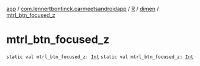 [app](../../../index.md) / [com.lennertbontinck.carmeetsandroidapp](../../index.md) / [R](../index.md) / [dimen](index.md) / [mtrl_btn_focused_z](./mtrl_btn_focused_z.md)

# mtrl_btn_focused_z

`static val mtrl_btn_focused_z: `[`Int`](https://kotlinlang.org/api/latest/jvm/stdlib/kotlin/-int/index.html)
`static val mtrl_btn_focused_z: `[`Int`](https://kotlinlang.org/api/latest/jvm/stdlib/kotlin/-int/index.html)